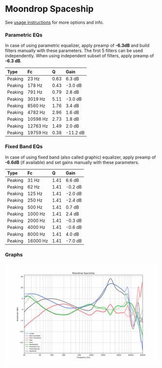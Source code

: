 # Moondrop Spaceship
See [usage instructions](https://github.com/jaakkopasanen/AutoEq#usage) for more options and info.

### Parametric EQs
In case of using parametric equalizer, apply preamp of **-6.3dB** and build filters manually
with these parameters. The first 5 filters can be used independently.
When using independent subset of filters, apply preamp of **-6.3 dB**.

| Type    | Fc       |    Q | Gain     |
|:--------|:---------|:-----|:---------|
| Peaking | 23 Hz    | 0.63 | 6.3 dB   |
| Peaking | 178 Hz   | 0.43 | -3.0 dB  |
| Peaking | 791 Hz   | 0.79 | 2.8 dB   |
| Peaking | 3019 Hz  | 5.11 | -3.0 dB  |
| Peaking | 8560 Hz  | 1.76 | 3.4 dB   |
| Peaking | 4782 Hz  | 2.96 | 1.6 dB   |
| Peaking | 10598 Hz | 2.73 | 1.8 dB   |
| Peaking | 12763 Hz | 1.49 | 2.0 dB   |
| Peaking | 19759 Hz | 0.38 | -11.2 dB |

### Fixed Band EQs
In case of using fixed band (also called graphic) equalizer, apply preamp of **-6.6dB**
(if available) and set gains manually with these parameters.

| Type    | Fc       |    Q | Gain    |
|:--------|:---------|:-----|:--------|
| Peaking | 31 Hz    | 1.41 | 6.6 dB  |
| Peaking | 62 Hz    | 1.41 | -0.2 dB |
| Peaking | 125 Hz   | 1.41 | -2.0 dB |
| Peaking | 250 Hz   | 1.41 | -2.4 dB |
| Peaking | 500 Hz   | 1.41 | 0.7 dB  |
| Peaking | 1000 Hz  | 1.41 | 2.4 dB  |
| Peaking | 2000 Hz  | 1.41 | -0.3 dB |
| Peaking | 4000 Hz  | 1.41 | -0.6 dB |
| Peaking | 8000 Hz  | 1.41 | 4.0 dB  |
| Peaking | 16000 Hz | 1.41 | -7.0 dB |

### Graphs
![](./Moondrop%20Spaceship.png)